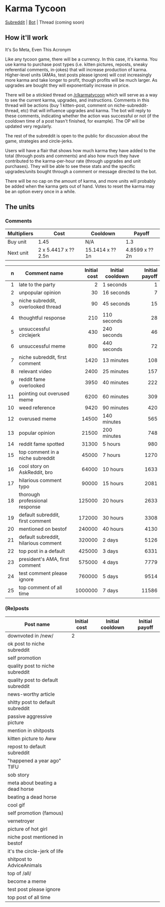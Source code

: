 # Karma Tycoon

[Subreddit](http://www.reddit.com/r/karmatycoon/) | [Bot](http://www.reddit.com/u/karma-tycoon/) | Thread (coming soon)

## How it'll work

It's So Meta, Even This Acronym

Like any tycoon game, there will be a currency. In this case, it's karma. You use karma to purchase post types (i.e. kitten pictures, reposts, sneaky referential comments, in-jokes) that will increase production of karma. Higher-level units (AMAs, test posts please ignore) will cost increasingly more karma and take longer to profit, though profits will be much larger. As upgrades are bought they will exponentially increase in price.

There will be a stickied thread on [/r/karmatycoon](http://www.reddit.com/r/karmatycoon/) which will serve as a way to see the current karma, upgrades, and instructions. Comments in this thread will be actions (buy 1 kitten-post, comment on niche-subreddit-thread, etc) that will influence upgrades and karma. The bot will reply to these comments, indicating whether the action was successful or not (if the cooldown time of a post hasn't finished, for example). The OP will be updated very regularly.

The rest of the subreddit is open to the public for discussion about the game, strategies and circle-jerks.

Users will have a flair that shows how much karma they have added to the total (through posts and comments) and also how much they have contributed to the karma-per-hour rate (through upgrades and unit purchases). They will be able to see these stats and the specific upgrades/units bought through a comment or message directed to the bot.

There will be no cap on the amount of karma, and more units will probably be added when the karma gets out of hand. Votes to reset the karma may be an option every once in a while.

## The units

### Comments

Multipliers | Cost | Cooldown | Payoff
------------|------|----------|--------
Buy unit | 1.45 | N/A | 1.3
Next unit | 2 x 5.4417 x ?? 2.5n | 15.1414 x ?? 1n | 4.8599 x ?? 2n

n | Comment name | Initial cost | Initial cooldown | Initial payoff
-:|--------------|-------------:|------------------|--------------:
1 |late to the party | 2 | 1 seconds | 1
2 |unpopular opinion | 30 | 16 seconds | 7
3 |niche subreddit, overlooked thread | 90 | 45 seconds | 15
4 |thoughtful response | 210 | 110 seconds | 28
5 |unsuccessful circlejerk | 430 | 240 seconds | 46
6 |unsuccessful meme | 800 | 440 seconds | 72
7 |niche subreddit, first comment | 1420 | 13 minutes | 108
8 |relevant video | 2400 | 25 minutes | 157
9 |reddit fame overlooked | 3950 | 40 minutes | 222
11|pointing out overused meme | 6200 | 60 minutes | 309
10|weed reference | 9420 | 90 minutes | 420
12|overused meme | 14500 | 140 minutes | 565
13|popular opinion | 21500 | 200 minutes | 748
14|reddit fame spotted | 31300 | 5 hours | 980
15|top comment in a niche subreddit | 45000 | 7 hours | 1270
16|cool story on AskReddit, bro | 64000 | 10 hours | 1633
17|hilarious comment typo | 90000 | 15 hours | 2081
18|thorough professional response | 125000 | 20 hours | 2633
19|default subreddit, first comment | 172000 | 30 hours | 3308
20|mentioned on bestof | 240000 | 40 hours | 4130
21|default subreddit, hilarious comment | 320000 | 2 days | 5126
22|top post in a default | 425000 | 3 days | 6331
23|president's AMA, first comment | 575000 | 4 days | 7779
24|test comment please ignore | 760000 | 5 days | 9514
25|top comment of all time | 1000000 | 7 days | 11586


### (Re)posts

Post name | Initial cost | Initial cooldown | Initial payoff
----------|--------------|------------------|---------------
downvoted in /new/ | 2
ok post to niche subreddit |
self promotion |
quality post to niche subreddit |
quality post to default subreddit |
news-worthy article |
shitty post to default subreddit |
passive aggressive picture |
mention in shitposts |
kitten picture to Aww |
repost to default subreddit |
"happened a year ago" TIFU |
sob story |
meta about beating a dead horse |
beating a dead horse |
cool gif |
self promotion (famous) |
vernetroyer |
picture of hot girl |
niche post mentioned in bestof |
it's the circle-jerk of life |
shitpost to AdviceAnimals |
top of /all/ |
become a meme |
test post please ignore |
top post of all time |
